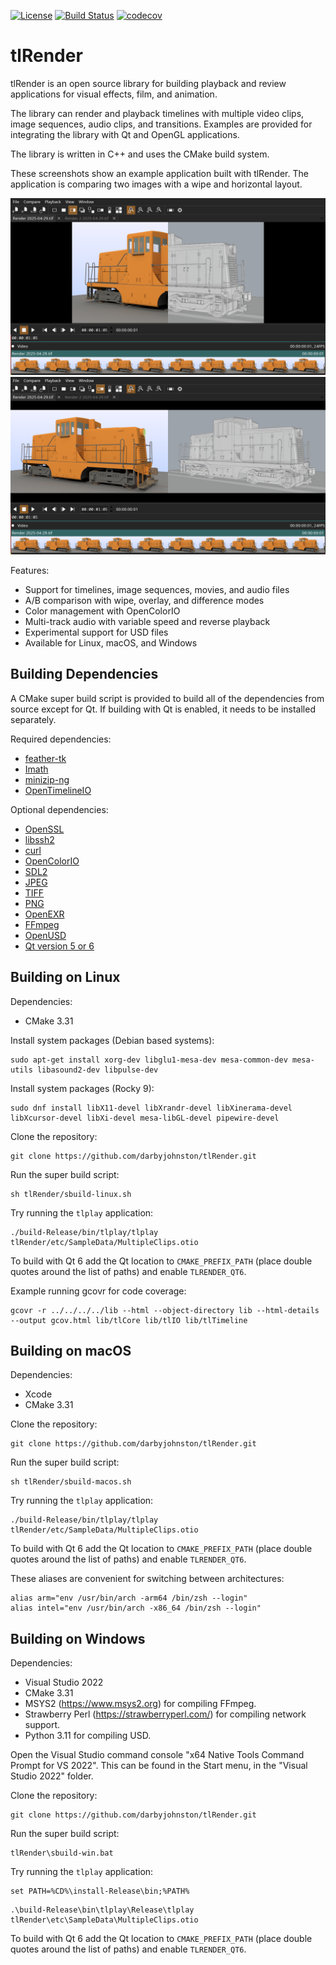 [![License](https://img.shields.io/badge/License-BSD%203--Clause-blue.svg)](https://opensource.org/licenses/BSD-3-Clause)
[![Build Status](https://github.com/darbyjohnston/tlRender/actions/workflows/ci-workflow.yml/badge.svg)](https://github.com/darbyjohnston/tlRender/actions/workflows/ci-workflow.yml)
[![codecov](https://codecov.io/gh/codecov/example-cpp11-cmake/branch/master/graph/badge.svg)](https://codecov.io/gh/darbyjohnston/tlRender)

# tlRender

tlRender is an open source library for building playback and review
applications for visual effects, film, and animation.

The library can render and playback timelines with multiple video clips,
image sequences, audio clips, and transitions. Examples are provided for
integrating the library with Qt and OpenGL applications.

The library is written in C++ and uses the CMake build system.

These screenshots show an example application built with tlRender. The
application is comparing two images with a wipe and horizontal layout.

![player 1](etc/Images/player_1.png)
![player 2](etc/Images/player_2.png)

Features:
* Support for timelines, image sequences, movies, and audio files
* A/B comparison with wipe, overlay, and difference modes
* Color management with OpenColorIO
* Multi-track audio with variable speed and reverse playback
* Experimental support for USD files
* Available for Linux, macOS, and Windows


## Building Dependencies

A CMake super build script is provided to build all of the dependencies from
source except for Qt. If building with Qt is enabled, it needs to be installed
separately.

Required dependencies:
* [feather-tk](https://github.com/darbyjohnston/feather-tk)
* [Imath](https://github.com/AcademySoftwareFoundation/Imath)
* [minizip-ng](https://github.com/zlib-ng/minizip-ng)
* [OpenTimelineIO](https://github.com/PixarAnimationStudios/OpenTimelineIO)

Optional dependencies:
* [OpenSSL](https://www.openssl.org)
* [libssh2](https://libssh2.org)
* [curl](https://curl.se/libcurl)
* [OpenColorIO](https://github.com/AcademySoftwareFoundation/OpenColorIO)
* [SDL2](https://www.libsdl.org)
* [JPEG](https://libjpeg-turbo.org)
* [TIFF](http://www.libtiff.org)
* [PNG](https://libpng.sourceforge.io/index.html)
* [OpenEXR](https://www.openexr.com/)
* [FFmpeg](https://ffmpeg.org)
* [OpenUSD](https://github.com/PixarAnimationStudios/OpenUSD)
* [Qt version 5 or 6](https://www.qt.io)


## Building on Linux

Dependencies:
* CMake 3.31

Install system packages (Debian based systems):
```
sudo apt-get install xorg-dev libglu1-mesa-dev mesa-common-dev mesa-utils libasound2-dev libpulse-dev
```

Install system packages (Rocky 9):
```
sudo dnf install libX11-devel libXrandr-devel libXinerama-devel libXcursor-devel libXi-devel mesa-libGL-devel pipewire-devel
```

Clone the repository:
```
git clone https://github.com/darbyjohnston/tlRender.git
```

Run the super build script:
```
sh tlRender/sbuild-linux.sh
```

Try running the `tlplay` application:
```
./build-Release/bin/tlplay/tlplay tlRender/etc/SampleData/MultipleClips.otio
```

To build with Qt 6 add the Qt location to `CMAKE_PREFIX_PATH` (place double
quotes around the list of paths) and enable `TLRENDER_QT6`.

Example running gcovr for code coverage:
```
gcovr -r ../../../../lib --html --object-directory lib --html-details --output gcov.html lib/tlCore lib/tlIO lib/tlTimeline
```


## Building on macOS

Dependencies:
* Xcode
* CMake 3.31

Clone the repository:
```
git clone https://github.com/darbyjohnston/tlRender.git
```

Run the super build script:
```
sh tlRender/sbuild-macos.sh
```

Try running the `tlplay` application:
```
./build-Release/bin/tlplay/tlplay tlRender/etc/SampleData/MultipleClips.otio
```

To build with Qt 6 add the Qt location to `CMAKE_PREFIX_PATH` (place double
quotes around the list of paths) and enable `TLRENDER_QT6`.

These aliases are convenient for switching between architectures:
```
alias arm="env /usr/bin/arch -arm64 /bin/zsh --login"
alias intel="env /usr/bin/arch -x86_64 /bin/zsh --login"
```


## Building on Windows

Dependencies:
* Visual Studio 2022
* CMake 3.31
* MSYS2 (https://www.msys2.org) for compiling FFmpeg.
* Strawberry Perl (https://strawberryperl.com/) for compiling network support.
* Python 3.11 for compiling USD.

Open the Visual Studio command console "x64 Native Tools Command Prompt for VS 2022".
This can be found in the Start menu, in the "Visual Studio 2022" folder.

Clone the repository:
```
git clone https://github.com/darbyjohnston/tlRender.git
```

Run the super build script:
```
tlRender\sbuild-win.bat
```

Try running the `tlplay` application:
```
set PATH=%CD%\install-Release\bin;%PATH%
```
```
.\build-Release\bin\tlplay\Release\tlplay tlRender\etc\SampleData\MultipleClips.otio
```

To build with Qt 6 add the Qt location to `CMAKE_PREFIX_PATH` (place double
quotes around the list of paths) and enable `TLRENDER_QT6`.
